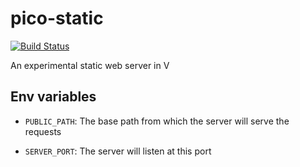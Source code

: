 # pico-static

[![Build Status](https://cloud.drone.io/api/badges/simoneromano96/pico-static/status.svg)](https://cloud.drone.io/simoneromano96/pico-static)

An experimental static web server in V

## Env variables

* `PUBLIC_PATH`: The base path from which the server will serve the requests

* `SERVER_PORT`: The server will listen at this port
